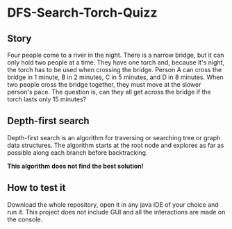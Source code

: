 # DFS-Search-Torch-Quizz

## Story
Four people come to a river in the night. There is a narrow bridge, but it can only hold two people at a time. 
They have one torch and, because it's night, the torch has to be used when crossing the bridge. 
Person A can cross the bridge in 1 minute, B in 2 minutes, C in 5 minutes, and D in 8 minutes. 
When two people cross the bridge together, they must move at the slower person's pace. The question is, 
can they all get across the bridge if the torch lasts only 15 minutes?

## Depth-first search
Depth-first search is an algorithm for traversing or searching tree or graph data structures.
The algorithm starts at the root node and explores as far as possible along each branch before backtracking.
 
 **This algorithm does not find the best solution!**
 
 ## How to test it
 Download the whole repository, open it in any java IDE of your choice and run it.
 This project does not include GUI and all the interactions are made on the console.
